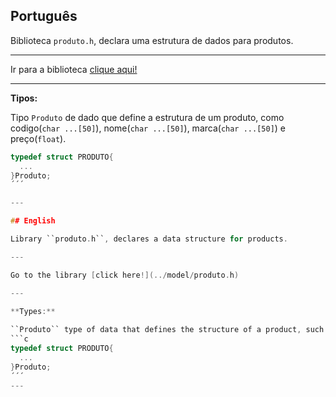 ## Português

Biblioteca ``produto.h``, declara uma estrutura de dados para produtos.

---

Ir para a biblioteca [clique aqui!](../model/produto.h)

---

**Tipos:**

Tipo ``Produto`` de dado que define a estrutura de um produto, como codigo(``char ...[50]``), nome(``char ...[50]``), marca(``char ...[50]``) e preço(``float``).
```c
typedef struct PRODUTO{
  ...
}Produto;
´´´

---

## English

Library ``produto.h``, declares a data structure for products.

---

Go to the library [click here!](../model/produto.h)

---

**Types:**
  
``Produto`` type of data that defines the structure of a product, such as code(``char ...[50]``), name(``char ...[50]``), tag(` `char ...[50]``) and price(``float``).
```c
typedef struct PRODUTO{
  ...
}Produto;
´´´
---